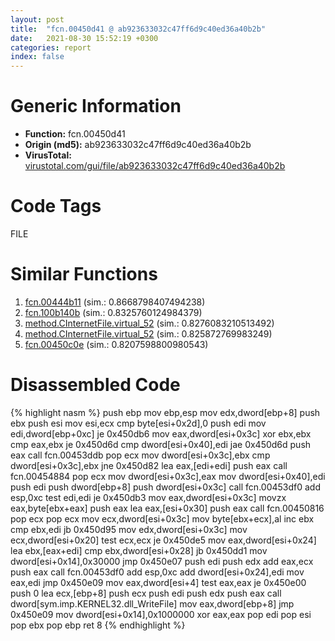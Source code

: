 ```yaml
---
layout: post
title:  "fcn.00450d41 @ ab923633032c47ff6d9c40ed36a40b2b"
date:   2021-08-30 15:52:19 +0300
categories: report
index: false
---
```


# Generic Information
- **Function:** fcn.00450d41
- **Origin (md5):** ab923633032c47ff6d9c40ed36a40b2b
- **VirusTotal:** [virustotal.com/gui/file/ab923633032c47ff6d9c40ed36a40b2b][virustotal_ref]

# Code Tags
<span class="tag" id="FILE">FILE</span>


# Similar Functions

1. [fcn.00444b11][similar_1_ref] (sim.: 0.8668798407494238)
2. [fcn.100b140b][similar_2_ref] (sim.: 0.8325760124984379)
3. [method.CInternetFile.virtual\_52][similar_3_ref] (sim.: 0.8276083210513492)
4. [method.CInternetFile.virtual\_52][similar_4_ref] (sim.: 0.825872769983249)
5. [fcn.00450c0e][similar_5_ref] (sim.: 0.8207598800980543)


# Disassembled Code

{% highlight nasm %}
push ebp
mov ebp,esp
mov edx,dword[ebp+8]
push ebx
push esi
mov esi,ecx
cmp byte[esi+0x2d],0
push edi
mov edi,dword[ebp+0xc]
je 0x450db6
mov eax,dword[esi+0x3c]
xor ebx,ebx
cmp eax,ebx
je 0x450d6d
cmp dword[esi+0x40],edi
jae 0x450d6d
push eax
call fcn.00453ddb
pop ecx
mov dword[esi+0x3c],ebx
cmp dword[esi+0x3c],ebx
jne 0x450d82
lea eax,[edi+edi]
push eax
call fcn.00454884
pop ecx
mov dword[esi+0x3c],eax
mov dword[esi+0x40],edi
push edi
push dword[ebp+8]
push dword[esi+0x3c]
call fcn.00453df0
add esp,0xc
test edi,edi
je 0x450db3
mov eax,dword[esi+0x3c]
movzx eax,byte[ebx+eax]
push eax
lea eax,[esi+0x30]
push eax
call fcn.00450816
pop ecx
pop ecx
mov ecx,dword[esi+0x3c]
mov byte[ebx+ecx],al
inc ebx
cmp ebx,edi
jb 0x450d95
mov edx,dword[esi+0x3c]
mov ecx,dword[esi+0x20]
test ecx,ecx
je 0x450de5
mov eax,dword[esi+0x24]
lea ebx,[eax+edi]
cmp ebx,dword[esi+0x28]
jb 0x450dd1
mov dword[esi+0x14],0x30000
jmp 0x450e07
push edi
push edx
add eax,ecx
push eax
call fcn.00453df0
add esp,0xc
add dword[esi+0x24],edi
mov eax,edi
jmp 0x450e09
mov eax,dword[esi+4]
test eax,eax
je 0x450e00
push 0
lea ecx,[ebp+8]
push ecx
push edi
push edx
push eax
call dword[sym.imp.KERNEL32.dll_WriteFile]
mov eax,dword[ebp+8]
jmp 0x450e09
mov dword[esi+0x14],0x1000000
xor eax,eax
pop edi
pop esi
pop ebx
pop ebp
ret 8
{% endhighlight %}


[similar_1_ref]: /report/fcn.00444b11@b3771987fba16f4fba07d1109ec72c76
[similar_2_ref]: /report/fcn.100b140b@a0ac129ff3ea4c0dfa9529c259a9502c
[similar_3_ref]: /report/method.CInternetFile.virtual_52@14b20b07906a36e23f2230c8042160f2
[similar_4_ref]: /report/method.CInternetFile.virtual_52@c60344b51fa39a329b92557d24ff7670
[similar_5_ref]: /report/fcn.00450c0e@ab923633032c47ff6d9c40ed36a40b2b
[virustotal_ref]: https://www.virustotal.com/gui/file/ab923633032c47ff6d9c40ed36a40b2b